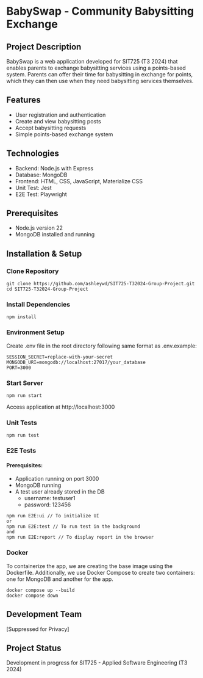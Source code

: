 # BabySwap - Community Babysitting Exchange

## Project Description
BabySwap is a web application developed for SIT725 (T3 2024) that enables parents to exchange babysitting services using a points-based system. Parents can offer their time for babysitting in exchange for points, which they can then use when they need babysitting services themselves.

## Features
 - User registration and authentication
 - Create and view babysitting posts
 - Accept babysitting requests
 - Simple points-based exchange system

## Technologies
- Backend: Node.js with Express
- Database: MongoDB
- Frontend: HTML, CSS, JavaScript, Materialize CSS
- Unit Test: Jest
- E2E Test: Playwright

## Prerequisites
- Node.js version 22
- MongoDB installed and running

## Installation & Setup
### Clone Repository

```console
git clone https://github.com/ashleywd/SIT725-T32024-Group-Project.git
cd SIT725-T32024-Group-Project
```

### Install Dependencies

```console
npm install
```

### Environment Setup
Create .env file in the root directory following same format as .env.example:

```console
SESSION_SECRET=replace-with-your-secret
MONGODB_URI=mongodb://localhost:27017/your_database
PORT=3000
```
### Start Server

```console
npm run start
```
Access application at http://localhost:3000

### Unit Tests
```console
npm run test
```

### E2E Tests
#### Prerequisites:
- Application running on port 3000
- MongoDB running
- A test user already stored in the DB
  - username: testuser1
  - password: 123456

```console
npm run E2E:ui // To initialize UI
or
npm run E2E:test // To run test in the background
and
npm run E2E:report // To display report in the browser
```

### Docker
To containerize the app, we are creating the base image using the Dockerfile.
Additionally, we use Docker Compose to create two containers: one for MongoDB and another for the app.

```console
docker compose up --build
docker compose down
```

## Development Team
[Suppressed for Privacy]

## Project Status
Development in progress for SIT725 - Applied Software Engineering (T3 2024)
